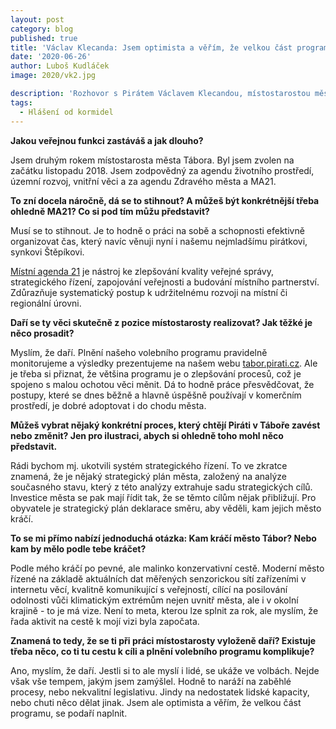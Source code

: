 ```yaml
---
layout: post
category: blog
published: true
title: 'Václav Klecanda: Jsem optimista a věřím, že velkou část programu se podaří naplnit'
date: '2020-06-26'
author: Luboš Kudláček
image: 2020/vk2.jpg

description: 'Rozhovor s Pirátem Václavem Klecandou, místostarostou města Tábora. Je zodpovědný za agendu životního prostředí, územní rozvoj, vnitřní věci a za agendu Zdravého města a MA21'
tags:
  - Hlášení od kormidel
---
```

**Jakou veřejnou funkci zastáváš a jak dlouho?**

Jsem druhým rokem místostarosta města Tábora. Byl jsem zvolen na začátku listopadu 2018. Jsem zodpovědný za agendu životního prostředí, územní rozvoj, vnitřní věci a za agendu Zdravého města a MA21.

**To zní docela náročně, dá se to stihnout? A můžeš být konkrétnější třeba ohledně MA21? 
Co si pod tím můžu představit?**

Musí se to stihnout. Je to hodně o práci na sobě a schopnosti efektivně organizovat čas, který navíc věnuji nyní i našemu nejmladšímu pirátkovi, synkovi Štěpíkovi.

[Místní agenda 21](https://cs.wikipedia.org/wiki/M%C3%ADstn%C3%AD_Agenda_21) je nástroj ke zlepšování kvality veřejné správy, strategického řízení, zapojování veřejnosti a budování místního partnerství. Zdůrazňuje systematický postup k udržitelnému rozvoji na místní či regionální úrovni.

**Daří se ty věci skutečně z pozice místostarosty realizovat? Jak těžké je něco prosadit?**

Myslím, že daří. Plnění našeho volebního programu pravidelně monitorujeme a výsledky prezentujeme na našem webu [tabor.pirati.cz](https://tabor.pirati.cz/). Ale je třeba si přiznat, že většina programu je o zlepšování procesů, což je spojeno s malou ochotou věci měnit. Dá to hodně práce přesvědčovat, že postupy, které se dnes běžně a hlavně úspěšně používají v komerčním prostředí, je dobré adoptovat i do chodu města.

**Můžeš vybrat nějaký konkrétní proces, který chtějí Piráti v Táboře zavést nebo změnit? 
Jen pro ilustraci, abych si ohledně toho mohl něco představit.** 

Rádi bychom mj. ukotvili systém strategického řízení. To ve zkratce znamená, že je nějaký strategický plán města, založený na analýze současného stavu, který z této analýzy extrahuje sadu strategických cílů. Investice města se pak mají řídit tak, že se těmto cílům nějak přibližují. Pro obyvatele je strategický plán deklarace směru, aby věděli, kam jejich město kráčí.

**To se mi přímo nabízí jednoduchá otázka: Kam kráčí město Tábor? Nebo kam by mělo podle tebe kráčet?**

Podle mého kráčí po pevné, ale malinko konzervativní cestě. Moderní město řízené na základě aktuálních dat měřených senzorickou sítí zařízeními v internetu věcí, kvalitně komunikující s veřejností, cílící na posilování odolnosti vůči klimatickým extrémům nejen uvnitř města, ale i v okolní krajině - to je má vize. Není to meta, kterou lze splnit za rok, ale myslím, že řada aktivit na cestě k mojí vizi byla započata.

**Znamená to tedy, že se ti při práci místostarosty vyloženě daří? Existuje třeba něco, 
co ti tu cestu k cíli a plnění volebního programu komplikuje?**

Ano, myslím, že daří. Jestli si to ale myslí i lidé, se ukáže ve volbách. Nejde však vše tempem, jakým jsem zamýšlel. Hodně to naráží na zaběhlé procesy, nebo nekvalitní legislativu. Jindy na nedostatek lidské kapacity, nebo chuti něco dělat jinak. Jsem ale optimista a věřím, že velkou část programu, se podaří naplnit.
